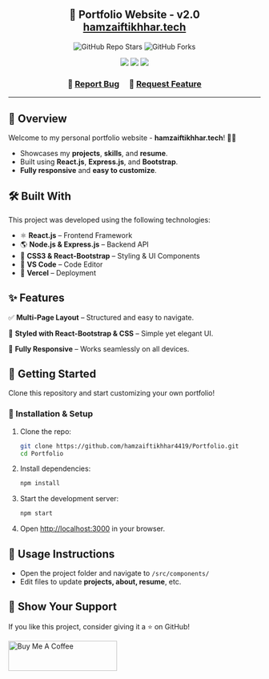 <h2 align="center">
  🚀 Portfolio Website - v2.0 <br/>
  <a href="https://hamzaiftikhhar.vercel.app/" target="_blank">hamzaiftikhhar.tech</a>
</h2>

<p align="center">
  <img alt="GitHub Repo Stars" src="https://img.shields.io/github/stars/hamzaiftikhhar4419/Portfolio?color=red&logo=github&style=for-the-badge" />
  <img alt="GitHub Forks" src="https://img.shields.io/github/forks/hamzaiftikhhar4419/Portfolio?color=red&logo=github&style=for-the-badge" />
</p>

<p align="center">
  <img src="https://forthebadge.com/images/badges/built-with-love.svg" />
  <img src="https://forthebadge.com/images/badges/made-with-javascript.svg" />
  <img src="https://forthebadge.com/images/badges/open-source.svg" />
</p>

<h3 align="center">
    🔹 <a href="https://github.com/hamzaiftikhhar4419/Portfolio/issues">Report Bug</a> &nbsp; &nbsp;
    🔹 <a href="https://github.com/hamzaiftikhhar4419/Portfolio/issues">Request Feature</a>
</h3>

---

## 📌 Overview

Welcome to my personal portfolio website - **hamzaiftikhhar.tech**! 🎨🚀

- Showcases my **projects**, **skills**, and **resume**.
- Built using **React.js**, **Express.js**, and **Bootstrap**.
- **Fully responsive** and **easy to customize**.

## 🛠 Built With

This project was developed using the following technologies:

- ⚛️ **React.js** – Frontend Framework
- 🌎 **Node.js & Express.js** – Backend API
- 🎨 **CSS3 & React-Bootstrap** – Styling & UI Components
- 📝 **VS Code** – Code Editor
- 🚀 **Vercel** – Deployment

## ✨ Features

✅ **Multi-Page Layout** – Structured and easy to navigate.

🎨 **Styled with React-Bootstrap & CSS** – Simple yet elegant UI.

📱 **Fully Responsive** – Works seamlessly on all devices.

## 🚀 Getting Started

Clone this repository and start customizing your own portfolio!

### 🔧 Installation & Setup

1. Clone the repo:
   ```sh
   git clone https://github.com/hamzaiftikhhar4419/Portfolio.git
   cd Portfolio
   ```
2. Install dependencies:
   ```sh
   npm install
   ```
3. Start the development server:
   ```sh
   npm start
   ```
4. Open [http://localhost:3000](http://localhost:3000) in your browser.

## 🔨 Usage Instructions

- Open the project folder and navigate to `/src/components/`
- Edit files to update **projects, about, resume**, etc.

## 💖 Show Your Support

If you like this project, consider giving it a ⭐ on GitHub!

<a href="https://www.buymeacoffee.com/hamzaiftikhhar4419" target="_blank">
  <img src="https://cdn.buymeacoffee.com/buttons/v2/default-violet.png" alt="Buy Me A Coffee" height= "60px" width= "217px">
</a>

